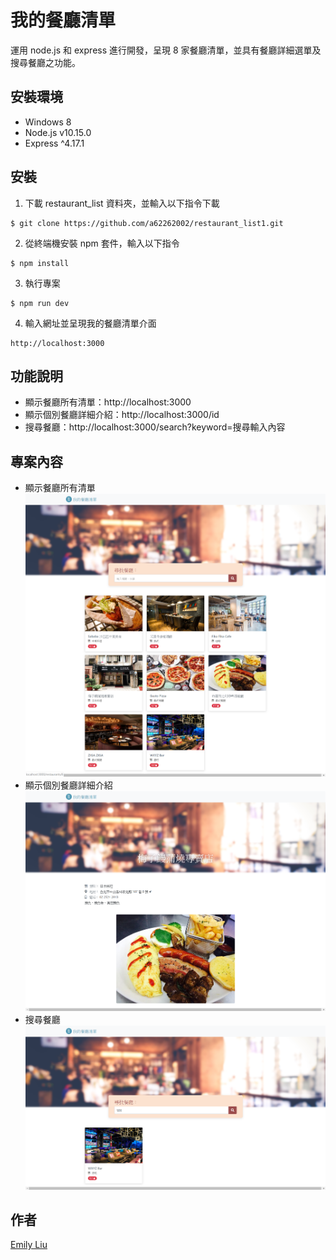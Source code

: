 # 我的餐廳清單

運用 node.js 和 express 進行開發，呈現 8 家餐廳清單，並具有餐廳詳細選單及搜尋餐廳之功能。

## 安裝環境

- Windows 8
- Node.js v10.15.0
- Express ^4.17.1

## 安裝

1. 下載 restaurant_list 資料夾，並輸入以下指令下載

```
$ git clone https://github.com/a62262002/restaurant_list1.git
```

2. 從終端機安裝 npm 套件，輸入以下指令

```
$ npm install
```

3. 執行專案

```
$ npm run dev
```

4. 輸入網址並呈現我的餐廳清單介面

```
http://localhost:3000
```

## 功能說明

- 顯示餐廳所有清單：http://localhost:3000
- 顯示個別餐廳詳細介紹：http://localhost:3000/id
- 搜尋餐廳：http://localhost:3000/search?keyword=搜尋輸入內容

## 專案內容

- 顯示餐廳所有清單
  ![image](https://github.com/a62262002/restaurant_list_1/blob/master/restaurant_list.png)
- 顯示個別餐廳詳細介紹
  ![image](https://github.com/a62262002/restaurant_list_1/blob/master/restaurant_list_index.png)
- 搜尋餐廳
  ![image](https://github.com/a62262002/restaurant_list_1/blob/master/restaurant_list_index_research.png)

## 作者

[Emily Liu](https://github.com/a62262002)

